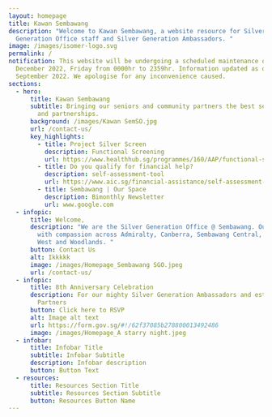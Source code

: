 ```yaml
---
layout: homepage
title: Kawan Sembawang
description: "Welcome to Kawan Sembawang, a website resource for Silver
  Generation Office staff and Silver Generation Ambassadors. "
image: /images/isomer-logo.svg
permalink: /
notification: This website will be undergoing a scheduled maintenance on 31
  December 2022, Friday from 0000hr to 2359hr. Information updated as of 9
  September 2022. We apologise for any inconvenience caused.
sections:
  - hero:
      title: Kawan Sembawang
      subtitle: Bringing our seniors and community partners the best service, care,
        and partnerships.
      background: /images/Kawan SemSO.jpg
      url: /contact-us/
      key_highlights:
        - title: Project Silver Screen
          description: Functional Screening
          url: https://www.healthhub.sg/programmes/160/AAP/functional-screening
        - title: Do you qualify for financial help?
          description: self-assessment-tool
          url: https://www.aic.sg/financial-assistance/self-assessment-tool
        - title: Sembawang | Our Space
          description: Bimonthly Newsletter
          url: www.google.com
  - infopic:
      title: Welcome,
      description: "We are the Silver Generation Office @ Sembawang. Our staff serve
        with compassion across Admiralty, Canberra, Sembawang Central, Sembawang
        West and Woodlands. "
      button: Contact Us
      alt: Ikkkkk
      image: /images/Homepage_Sembawang SGO.jpeg
      url: /contact-us/
  - infopic:
      title: 8th Anniversary Celebration
      description: For our mighty Silver Generation Ambassadors and esteemed Community
        Partners
      button: Click here to RSVP
      alt: Image alt text
      url: https://form.gov.sg/#!/62f37085b278800013492486
      image: /images/Homepage_A starry night.jpeg
  - infobar:
      title: Infobar Title
      subtitle: Infobar Subtitle
      description: Infobar description
      button: Button Text
  - resources:
      title: Resources Section Title
      subtitle: Resources Section Subtitle
      button: Resources Button Name
---
```

